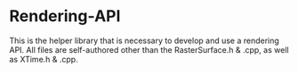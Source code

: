 # Rendering-API
This is the helper library that is necessary to develop and use a rendering API. All files are self-authored other than the RasterSurface.h &amp; .cpp, as well as XTime.h &amp; .cpp.

